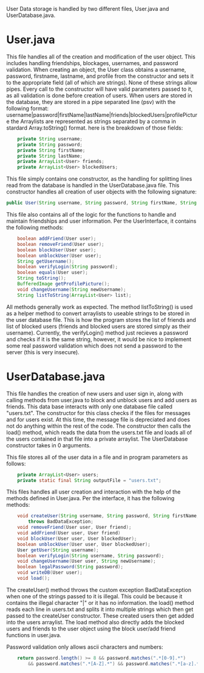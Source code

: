 User Data storage is handled by two different files, User.java and UserDatabase.java.

# User.java
This file handles all of the creation and modification of the user object. This includes handling friendships, blockages, usernames,
and password validation. When creating an object, the User class obtains a username, password, firstname, lastname, and profile from the 
constructor and sets it to the appropriate field (all of which are strings). None of these strings allow pipes. Every call to the 
constructor will have valid parameters passed to it, as all validation is done before creation of users. When users are stored in the 
database, they are stored in a pipe separated line (psv) with the following format:
username|password|firstName|lastName|friends|blockedUsers|profilePicture
the Arraylists are represented as strings separated by a comma in stardard Array.toString() format. 
here is the breakdown of those fields:
```java
    private String username;
    private String password;
    private String firstName;
    private String lastName;
    private ArrayList<User> friends;
    private ArrayList<User> blockedUsers;
```
This file simply contains one constructor, as the handling for splitting lines read from the database is handled in the UserDatabase.java 
file. This constructor handles all creation of user objects with the following signature:
```java
public User(String username, String password, String firstName, String lastName, String profile)
```
This file also contains all of the logic for the functions to handle and maintain friendships and user information. 
Per the UserInterface, it contains the following methods:
```java
    boolean addFriend(User user);
    boolean removeFriend(User user);
    boolean blockUser(User user);
    boolean unblockUser(User user);
    String getUsername();
    boolean verifyLogin(String password);
    boolean equals(User user);
    String toString();
    BufferedImage getProfilePicture();
    void changeUsername(String newUsername);
    String listToString(ArrayList<User> list);
```
All methods generally work as expected. The method listToString() is used as a helper method to convert arraylists to useable strings to be 
stored in the user database file. This is how the program stores the list of friends and list of blocked users 
(friends and blocked users are stored simply as their username). Currently, the verifyLogin() method just recieves a password and checks 
if it is the same string, however, it would be nice to implement some real password validation which does not send a password to the server 
(this is very insecure).

# UserDatabase.java
This file handles the creation of new users and user sign in, along with calling methods from user.java to block and unblock users and 
add users as friends. This data base interacts with only one database file called "users.txt". The constructor for this class checks if the 
files for messages and for users exist. At this time, the message file is depreciated and does not do anything within the rest of the code. 
The constructor then calls the load() method, which reads the data from the users.txt file and loads all of the users contained in that file 
into a private arraylist. The UserDatabase constructor takes in 0 arguments. 

This file stores all of the user data in a file and in program parameters as follows: 
```java
    private ArrayList<User> users;
    private static final String outputFile = "users.txt";
```

This files handles all user creation and interaction with the help of the methods defined in User.java. Per the interface, it has 
the following methods:
```java
    void createUser(String username, String password, String firstName, String lastName, String profilePicture)
        throws BadDataException;
    void removeFriend(User user, User friend);
    void addFriend(User user, User friend)
    void blockUser(User user, User blockedUser);
    boolean unblockUser(User user, User blockedUser);
    User getUser(String username);
    boolean verifyLogin(String username, String password);
    void changeUsername(User user, String newUsername);
    boolean legalPassword(String password);
    void writeDB(User user);
    void load();
```
The createUser() method throws the custom exception BadDataException when one of the strings passed to it is illegal. This could be 
because it contains the illegal character "|" or it has no information. the load() method reads each line in users.txt and splits it 
into multiple strings which then get passed to the createUser constructor. These created users then get added into the users arraylist. 
The load method also directly adds the blocked users and friends to the user object using the block user/add friend functions in user.java. 

Password validation only allows ascii characters and numbers: 
```java
    return password.length() >= 8 && password.matches(".*[0-9].*") 
        && password.matches(".*[A-Z].*") && password.matches(".*[a-z].*");
```